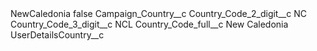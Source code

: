 <?xml version="1.0" encoding="UTF-8"?>
<CustomMetadata xmlns="http://soap.sforce.com/2006/04/metadata" xmlns:xsi="http://www.w3.org/2001/XMLSchema-instance" xmlns:xsd="http://www.w3.org/2001/XMLSchema">
    <label>NewCaledonia</label>
    <protected>false</protected>
    <values>
        <field>Campaign_Country__c</field>
        <value xsi:nil="true"/>
    </values>
    <values>
        <field>Country_Code_2_digit__c</field>
        <value xsi:type="xsd:string">NC</value>
    </values>
    <values>
        <field>Country_Code_3_digit__c</field>
        <value xsi:type="xsd:string">NCL</value>
    </values>
    <values>
        <field>Country_Code_full__c</field>
        <value xsi:type="xsd:string">New Caledonia</value>
    </values>
    <values>
        <field>UserDetailsCountry__c</field>
        <value xsi:nil="true"/>
    </values>
</CustomMetadata>
